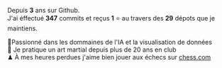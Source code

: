 Depuis **3** ans sur Github.  
J'ai éffectué **347** commits et reçus **1** ⭐ au travers des **29** dépots que je maintiens.

🧠Passionné dans les dommaines de l'IA et la visualisation de données  
🥋 Je pratique un art martial depuis plus de 20 ans en club  
♟ À mes heures perdues j'aime bien jouer aux échecs sur [chess.com](https://www.chess.com/member/stoicismus)